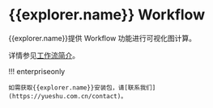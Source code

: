 # {{explorer.name}} Workflow

{{explorer.name}}提供 Workflow 功能进行可视化图计算。

详情参见[工作流简介](../nebula-explorer/workflow/workflows.md)。

!!! enterpriseonly

    如需获取{{explorer.name}}安装包，请[联系我们](https://yueshu.com.cn/contact)。
